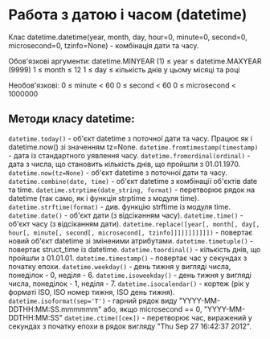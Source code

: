 # Работа з датою і часом (datetime)
Клас datetime.datetime(year, month, day, hour=0, minute=0, second=0, microsecond=0, tzinfo=None) - комбінація дати та часу.


Обов'язкові аргументи:
datetime.MINYEAR (1) ≤ year ≤ datetime.MAXYEAR (9999)
1 ≤ month ≤ 12
1 ≤ day ≤ кількість днів у цьому місяці та році


Необов'язкові:
0 ≤ minute < 60 0 ≤ second < 60 0 ≤ microsecond < 1000000


## Методи класу datetime:
`datetime.today()` - об'єкт datetime з поточної дати та часу. Працює як і datetime.now() зі значенням tz=None.
`datetime.fromtimestamp(timestamp)` - дата із стандартного уявлення часу.
`datetime.fromordinal(ordinal)` - дата з числа, що становить кількість днів, що пройшли з 01.01.1970.
`datetime.now(tz=None)` - об'єкт datetime з поточної дати та часу.
`datetime.combine(date, time)` - об'єкт datetime з комбінації об'єктів date та time.
`datetime.strptime(date_string, format)` - перетворює рядок на datetime (так само, як і функція strptime з модуля time).
`datetime.strftime(format)` - див. функцію strftime із модуля time.
`datetime.date()` - об'єкт дати (з відсіканням часу).
`datetime.time()` - об'єкт часу (з відсіканням дати).
`datetime.replace([year[, month[, day[, hour[, minute[, second[, microsecond[, tzinfo]]]]]]]]]]])` - повертає новий об'єкт datetime зі зміненими атрибутами.
`datetime.timetuple()` - повертає struct_time із datetime.
`datetime.toordinal()` - кількість днів, що пройшли з 01.01.01.
`datetime.timestamp()` - повертає час у секундах з початку епохи.
`datetime.weekday()` - день тижня у вигляді числа, понеділок - 0, неділя - 6.
`datetime.isoweekday()` - день тижня у вигляді числа, понеділок - 1, неділя - 7.
`datetime.isocalendar()` - кортеж (рік у форматі ISO, ISO номер тижня, ISO день тижня).
`datetime.isoformat(sep='T')` - гарний рядок виду "YYYY-MM-DDTHH:MM:SS.mmmmmm" або, якщо microsecond == 0, "YYYY-MM-DDTHH:MM:SS"
`datetime.ctime([сек])` - перетворює час, виражений у секундах з початку епохи в рядок вигляду "Thu Sep 27 16:42:37 2012".